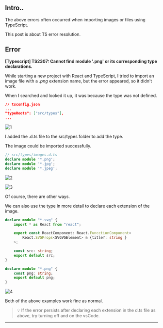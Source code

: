## Intro..
The above errors often occurred when importing images or files using TypeScript. 

This post is about TS error resolution.

## Error
**[Typescript] TS2307: Cannot find module '.png' or its corresponding type declarations.**

While starting a new project with React and TypeScript, I tried to import an image file with a *.png* extension name, but the error appeared, so it didn't work. 

When I searched and looked it up, it was because the type was not defined.

```json
// tsconfig.json
...
"typeRoots": ["src/types"],
...
```

![1](https://github.com/jinscodes/Blog_nextJS/assets/87598134/a9850036-57f0-44e6-8489-5370786d7b57)

I added the .d.ts file to the src/types folder to add the type. 

The image could be imported successfully.

```ts
// src/types/images.d.ts
declare module '*.png';
declare module '*.jpg';
declare module '*.jpeg';
```

![2](https://github.com/jinscodes/Blog_nextJS/assets/87598134/1a97c8ab-554f-4b87-9cb7-e89fc1e661fd)

![3](https://github.com/jinscodes/Blog_nextJS/assets/87598134/42b2745a-6a74-4ab5-912a-87fd2b9a6dc0)

Of course, there are other ways.

We can also use the type in more detail to declare each extension of the image.

```ts
declare module "*.svg" {
	import * as React from "react";

	export const ReactComponent: React.FuncctionComponent<
		React.SVGProps<SVGVGElement> & {title?: string }
	>;

	const src: string;
	export default src;
}

declare module "*.png" {
	const png: string;
	export default png;
}
```

![4](https://github.com/jinscodes/Blog_nextJS/assets/87598134/ab835c47-b612-4b36-ba51-7eff6211701a)

Both of the above examples work fine as normal.

> 💡 If the error persists after declaring each extension in the d.ts file as above, try turning off and on the vsCode.

---
[](https://epiphany0421.tistory.com/169#google_vignette)

[](https://egas.tistory.com/125)